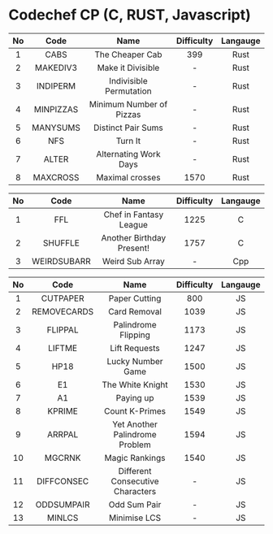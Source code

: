 # Codechef CP (C, RUST, Javascript)

| No  |   Code    |           Name           | Difficulty | Langauge |
| :-: | :-------: | :----------------------: | :--------: | :------: |
|  1  |   CABS    |     The Cheaper Cab      |    399     |   Rust   |
|  2  | MAKEDIV3  |    Make it Divisible     |     -      |   Rust   |
|  3  | INDIPERM  | Indivisible Permutation  |     -      |   Rust   |
|  4  | MINPIZZAS | Minimum Number of Pizzas |     -      |   Rust   |
|  5  | MANYSUMS  |    Distinct Pair Sums    |     -      |   Rust   |
|  6  |    NFS    |         Turn It          |     -      |   Rust   |
|  7  |   ALTER   |  Alternating Work Days   |     -      |   Rust   |
|  8  | MAXCROSS  |     Maximal crosses      |    1570    |   Rust   |

| No  |    Code     |           Name            | Difficulty | Langauge |
| :-: | :---------: | :-----------------------: | :--------: | :------: |
|  1  |     FFL     |  Chef in Fantasy League   |    1225    |    C     |
|  2  |   SHUFFLE   | Another Birthday Present! |    1757    |    C     |
|  3  | WEIRDSUBARR |      Weird Sub Array      |     -      |   Cpp    |

| No  |    Code     |               Name               | Difficulty | Langauge |
| :-: | :---------: | :------------------------------: | :--------: | :------: |
|  1  |  CUTPAPER   |          Paper Cutting           |    800     |    JS    |
|  2  | REMOVECARDS |           Card Removal           |    1039    |    JS    |
|  3  |   FLIPPAL   |       Palindrome Flipping        |    1173    |    JS    |
|  4  |   LIFTME    |          Lift Requests           |    1247    |    JS    |
|  5  |    HP18     |        Lucky Number Game         |    1500    |    JS    |
|  6  |     E1      |         The White Knight         |    1530    |    JS    |
|  7  |     A1      |            Paying up             |    1539    |    JS    |
|  8  |   KPRIME    |          Count K-Primes          |    1549    |    JS    |
|  9  |   ARRPAL    |  Yet Another Palindrome Problem  |    1594    |    JS    |
| 10  |   MGCRNK    |          Magic Rankings          |    1540    |    JS    |
| 11  | DIFFCONSEC  | Different Consecutive Characters |     -      |    JS    |
| 12  | ODDSUMPAIR  |           Odd Sum Pair           |     -      |    JS    |
| 13  |   MINLCS    |           Minimise LCS           |     -      |    JS    |
